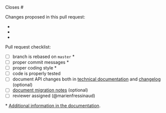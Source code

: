 Closes #

Changes proposed in this pull request:

-
-
-

Pull request checklist:

- [ ] branch is rebased on `master` \*
- [ ] proper commit messages \*
- [ ] proper coding style \*
- [ ] code is properly tested
- [ ] document API changes both in [technical documentation](https://github.com/lessy-community/lessy/tree/master/docs/api) and [changelog](https://github.com/lessy-community/lessy/blob/master/CHANGELOG.md) (optional)
- [ ] [document migration notes](https://github.com/lessy-community/lessy/blob/master/CHANGELOG.md) (optional)
- [ ] reviewer assigned (@marienfressinaud)

\* [Additional information in the documentation](https://github.com/lessy-community/lessy/tree/master/docs/pull_request.md).
